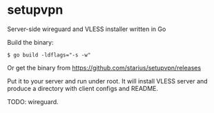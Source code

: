 # setupvpn
Server-side wireguard and VLESS installer written in Go

Build the binary:
```
$ go build -ldflags="-s -w"
```

Or get the binary from https://github.com/starius/setupvpn/releases

Put it to your server and run under root.
It will install VLESS server and produce a directory with
client configs and README.

TODO: wireguard.
